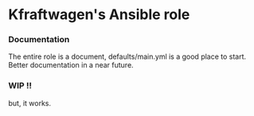 # Kfraftwagen's Ansible role

### Documentation
The entire role is a document, defaults/main.yml is a good place to start.
Better documentation in a near future.

### WIP !!
but, it works.
